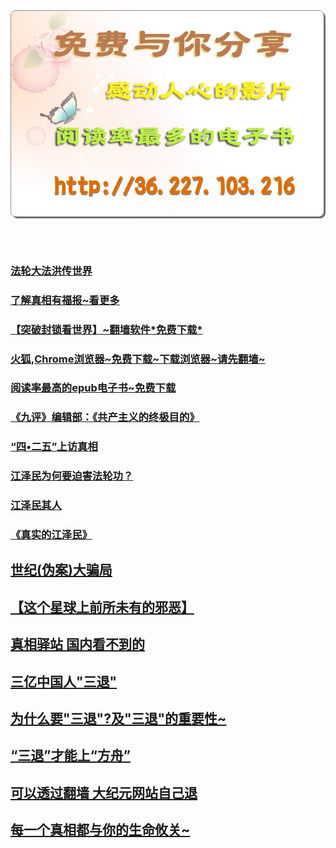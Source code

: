 
<table>
<div align="center">
<IMG SRC="https://github.com/dfchunsring/yue/blob/master/img/513-1.jpg?raw=true" width=880></a><br></div>
</table>
 </br>

 <h3><td><a href="https://git.io/cvs">法轮大法洪传世界</a></td></h3><p>
 
 <td><h3><a href='https://git.io/zb'>了解真相有福报~看更多</a></h3> </td><p>

<td><h3><a href='https://github.com/dfchunsring/wer/blob/master/epgh.md'>【突破封锁看世界】~翻墙软件*免费下载*</a></h3></td><p>

<td><h3><a href='https://github.com/dfchunsring/wer/blob/master/phpn.md'>火狐,Chrome浏览器~免费下载~下载浏览器~请先翻墙~</a></h3></td></td><p>
 
<td><h3><a href='https://git.io/orhb'>阅读率最高的epub电子书~免费下载</a><h3></td></td><p>
 
<td><h3> <a href='https://github.com/dfchunsring/yue/blob/master/uty.md'>《九评》编辑部：《共产主义的终极目的》</a></h3></td><p>

<td><h3> <a href='https://git.io/Cich'>“四•二五”上访真相</a></h3></td><p>

<td><h3><a href='https://github.com/dfchunsring/drdr/blob/master/README.md'>江泽民为何要迫害法轮功？</a></h3></td><p>

<td><h3><a href='https://github.com/dfchunsring/wer/blob/master/jzmqr.md'>江泽民其人</a></h3></td><p>

<td><h3><a href='https://git.io/czz'>《真实的江泽民》</a></h3></td><p>

<td><h2><a href='https://git.io/ssss2'>世纪(伪案)大骗局</a></h2></td><p>

<td><h2><a href='https://git.io/tr'>【这个星球上前所未有的邪恶】</a></h2></td><p>

<td><h2><a href='https://git.io/ming2'>真相驿站 国内看不到的</a></h2></td><p>

<td><h2><a href='https://github.com/dfchunsring/drdr/blob/master/dfgup.md'>三亿中国人"三退"</a><h2></td></td> <p>

<td><h2><a href='http://git.io/zb'>为什么要"三退"?及"三退"的重要性~</a><h2></td></td><p>
 
 <td><h2><a href='https://git.io/3th'>“三退”才能上“方舟”</a><h2></td></td><p>
 
<td><h2><a href='https://git.io/jpy'>可以透过翻墙 大纪元网站自己退</a><h2></td></td><p>

 <td><h2><a href='https://git.io/hur'>每一个真相都与你的生命攸关~</a></h2></td><p>



